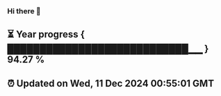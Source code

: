 ### Hi there 👋
⏳ Year progress { ████████████████████████████▁▁ } 94.27 %
---
⏰ Updated on Wed, 11 Dec 2024 00:55:01 GMT
---

